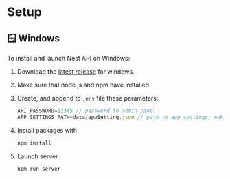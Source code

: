 # Setup

## 🪟 Windows

To install and launch Nest API on Windows:

1. Download the [latest release](https://github.com/TheAihopGG/Nest-Mailbox-API/releases/latest) for windows.

2. Make sure that node js and npm have installed

3. Create, and append to `.env` file these parameters:

    ```typescript
    API_PASSWORD=12345 // password to admin panel 
    APP_SETTINGS_PATH=data/appSetting.json // path to app settings, make sure that it is existing
    ```

4. Install packages with

    ```bash
    npm install
    ```

5. Launch server

    ```bash
    npm run server
    ```

